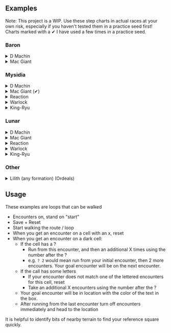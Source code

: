 ## Examples
Note: This project is a WIP. Use these step charts in actual races at your own risk, especially if you haven't tested them in a practice seed first!
Charts marked with a ✔ I have used a few times in a practice seed.


### Baron

<details>
<summary>D Machin</summary>

![](baron-dmachin.png "Baron D Machin")
</details>
<details>
<summary>Mac Giant</summary>

![](baron-macgiant.png "Baron Mac Giant")
</details>

### Mysidia

<details>
<summary>D Machin</summary>

![](mysidia-dmachin.png "Mysidia D Machin")
</details>
<details>
<summary>Mac Giant (✔)</summary>

![](mysidia-macgiant.png "Mysidia Mac Giant")
</details>
<details>
<summary>Reaction</summary>

![](mysidia-reaction.png "Mysidia Reaction")
</details>
<details>
<summary>Warlock</summary>

![](mysidia-warlock.png "Mysidia Warlock")
</details>
<details>
<summary>King-Ryu</summary>

![](mysidia-kingryu.png "Mysidia King-Ryu")
</details>

### Lunar

<details>
<summary>D Machin</summary>

![](lunar-dmachin.png "Lunar D Machin")
</details>
<details>
<summary>Mac Giant</summary>

![](lunar-macgiant.png "Lunar Mac Giant")
</details>
<details>
<summary>Reaction</summary>

![](lunar-reaction.png "Lunar Reaction")
</details>
<details>
<summary>Warlock</summary>

![](lunar-warlock.png "Lunar Warlock")
</details>
<details>
<summary>King-Ryu</summary>

![](lunar-kingryu.png "Lunar King-Ryu")
</details>

### Other

<details>
<summary>Lilith (any formation) (Ordeals)</summary>

![](ordeals-lilith.png "Ordeals Lilith")
</details>


## Usage
These examples are loops that can be walked
 - Encounters on, stand on "start"
 - Save + Reset
 - Start walking the route / loop
 - When you get an encounter on a cell with an x, reset
 - When you get an encounter on a dark cell:
    - If the cell has a ?
      - Run from this encounter, and then an additional X times using the number after the ?
      - e.g. `? 2` would mean run from your initial encounter, then 2 more encounters. Your goal encounter will be on the next encounter.
    - If the call has some letters
        - If your encounter does not match one of the lettered encounters for this cell, reset
        - Take an additional X encounters using the number after the ?
    - Your goal encounter will be in location with the color of the text in the box.
    - After running from the last encounter turn off encounters immediately and head to the location

It is helpful to identify bits of nearby terrain to find your reference square quickly.